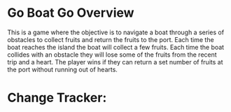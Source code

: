 # Go Boat Go Overview
This is a game where the objective is to navigate a boat through a series of obstacles to collect fruits and return the fruits to the port. Each time the boat reaches the island the boat will collect a few fruits. Each time the boat collides with an obstacle they will lose some of the fruits from the recent trip and a heart. The player wins if they can return a set number of fruits at the port without running out of hearts.

# Change Tracker:
<!-- - Modify the code such that the objective is to retrieve 25 fruits from the island
- Each visit to the island the boat is given 3 fruits.
- When the boat hits an obstacle it loses 1 heart and a varied number of fruits from their recent trip.
- We will need a tracker to keep track of how many fruits are on the boat and how many fruits are in the port. -->
<!-- - Make the music of the game play game_music.mp3 -->
<!-- - When the boat hits an obstacle it should blink for a second and be stunned for a second. It should not be returned to the port immediately. During the period where it is blinking it should be able to move freely. -->
<!-- - Add a repair boat that occasionally pops up. This boat is one that should have hearts on it to signify that it can help you heal. -->
<!-- - Modify the port to use the Port.png file in the assets folder. Make the sure the port uses the same image dimensions as the original image.  -->